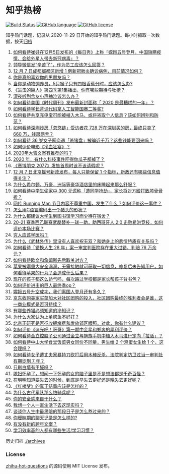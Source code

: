 # 知乎热榜
[![Build Status](https://github.com/ToWeLong/zhihu-hot-questions/workflows/CI/badge.svg)](https://github.com/ToWeLong/zhihu-hot-questions/actions)
[![GitHub language](https://img.shields.io/badge/language-golang-orange.svg)](https://golang.org/)
[![GitHub license](https://img.shields.io/github/license/ToWeLong/zhihu-hot-questions)](https://github.com/ToWeLong/zhihu-hot-questions/blob/main/LICENSE)

知乎热门话题，记录从 2020-11-29 日开始的知乎热门话题。每小时抓取一次数据，按天[归档](./archives)

<!-- BEGIN -->

1. [如何看待崔娃在12月5日发布的《每日秀》上称「嫦娥五号登月，中国隐瞒疫情，会给外星人带去新冠病毒」？](https://www.zhihu.com/question/433586955)
1. [领导微信发“辛苦了”，作为员工应该怎么回答？](https://www.zhihu.com/question/340318133)
1. [12 月 7 日成都郫都区新增 1 例新冠肺炎确诊病例，目前情况如何？](https://www.zhihu.com/question/433716648)
1. [你是真的喜欢你的男朋友吗？](https://www.zhihu.com/question/375806159)
1. [当你是动物饲养员，5只猴子只有四根香蕉分时，应该怎么办?](https://www.zhihu.com/question/428857383)
1. [《进击的巨人》第四季第1集播出，你有哪些期待与吐槽？](https://www.zhihu.com/question/433502722)
1. [深夜听到舍友小声抽泣该怎么办？](https://www.zhihu.com/question/432023305)
1. [如何看待美国《时代周刊》发布最新封面称「 2020 是最糟糕的一年」？](https://www.zhihu.com/question/433689306)
1. [如何看待学长背诵代码拿人工智能国赛二等奖?](https://www.zhihu.com/question/433551646)
1. [如何看待共享充电宝可能被植入木马，或将盗取个人信息？该如何辨别和防范？](https://www.zhihu.com/question/433542310)
1. [如何看待深圳炒房「忽悠链」受访者花 728 万在深圳买的房，最终只卖了 660 万，钱房两亏？](https://www.zhihu.com/question/433512623)
1. [如何看待 36 岁女子网恋遇「杀猪盘」被骗近千万？这些钱能要回来吗？](https://www.zhihu.com/question/433550710)
1. [如何评价电影《冷血狂宴》？](https://www.zhihu.com/question/433260013)
1. [2020年大雪文案有推荐的吗？](https://www.zhihu.com/question/432787864)
1. [2020 年，有什么科技事件吓得你瓜子都掉了？](https://www.zhihu.com/question/433465795)
1. [《赛博朋克 2077》发售首周时该不该请假呢？](https://www.zhihu.com/question/432721075)
1. [12 月 7 日北京摇号新政发布，每人只能保留 1 个指标，新政还有哪些信息值得关注？](https://www.zhihu.com/question/433679129)
1. [为什么希尔顿，万豪，洲际等豪华酒店里的床睡起来那么舒服？](https://www.zhihu.com/question/294341870)
1. [如何看待中学生偷家中 300 元谎称「遭同学抢劫」，家长将对方殴打致颅骨骨折？](https://www.zhihu.com/question/433678713)
1. [网传 Running Man 节目内容不尊重中国，发生了什么？如何评价这一事件？](https://www.zhihu.com/question/433696788)
1. [怎么用C语言编码出一个猪头的形状？](https://www.zhihu.com/question/429329860)
1. [为什么都建议大学生到图书馆学习而少待在宿舍？](https://www.zhihu.com/question/352541463)
1. [20-21 赛季西乙联赛武磊替补一球一助，助西班牙人 2:0 击败希洪竞技，如何评价本场比赛？](https://www.zhihu.com/question/433663431)
1. [穷人应该学医吗？](https://www.zhihu.com/question/432190235)
1. [为什么《武林外传》里没有人喜欢祝无双？和她身上的悲情特质有关系吗？](https://www.zhihu.com/question/22106619)
1. [如何看待「错换人生 28 年」案一审宣判医院存在重大过错，判赔 76 万余元？](https://www.zhihu.com/question/433692092)
1. [如何看待欧文和詹姆斯先后取关对方？](https://www.zhihu.com/question/433675894)
1. [苹果被曝重大安全漏洞，无需接触就可获取一切信息，修复后未告知用户，如何看待苹果的行为？会造成什么后果？](https://www.zhihu.com/question/433405498)
1. [现在的孩子都这么娇气吗，每次路过学校都是家长帮孩子背书包？](https://www.zhihu.com/question/428176297)
1. [如何评价进击的巨人最终季op？](https://www.zhihu.com/question/433658138)
1. [嫦娥五号升空成功，我们离国人登月还有多久？](https://www.zhihu.com/question/431816357)
1. [京东收购美家买菜加大对社区团购的投入，社区团购最终的胜利者会是谁，这一商业模式是否可持续？](https://www.zhihu.com/question/433680842)
1. [有哪些养猫必须知道的冷知识？](https://www.zhihu.com/question/428891310)
1. [为什么大家认为上单鳄鱼不好打？](https://www.zhihu.com/question/433093941)
1. [北京正研究是否征收拥堵费和发放郊区牌照，对此，你有什么建议？](https://www.zhihu.com/question/433723324)
1. [如何评价《追光吧！哥哥》第一期中金星和郑爽的犀利评价？](https://www.zhihu.com/question/433509573)
1. [如何看待金立控股子公司通过金立与魅族手机中植入木马进行定向「拉活」？](https://www.zhihu.com/question/433493706)
1. [如何看待中山大学食堂饭菜男女同价不同量，男生给 2 个鸡蛋女生给 1 个，这合理吗？](https://www.zhihu.com/question/433720460)
1. [如何看待女子遭丈夫家暴持刀砍打后用木棒反杀，法院判定防卫过当一审判处有期徒刑 7 年？](https://www.zhihu.com/question/433745511)
1. [只刷白墙有甲醛吗？](https://www.zhihu.com/question/294018472)
1. [媳妇怀孕了，想问一下怀孕的女的脑子里是不是想法都是千奇百怪？](https://www.zhihu.com/question/279874589)
1. [在明明知道要失去的时候，到底是早失去更好还是晚失去更好呢？](https://www.zhihu.com/question/430167093)
1. [《红楼梦》的真正结局应该是怎样的？](https://www.zhihu.com/question/55429853)
1. [为什么古代军队那么怕骑兵呢？](https://www.zhihu.com/question/374172140)
1. [你的安全感来自于什么？](https://www.zhihu.com/question/344995960)
1. [我想一个人一直生活下去这现实吗？](https://www.zhihu.com/question/329880098)
1. [谈谈你人生中最黑暗的那段日子是怎么熬过来的？](https://www.zhihu.com/question/432842383)
1. [你暧昧期的聊天记录是怎么样的?](https://www.zhihu.com/question/356579521)
1. [有没有新的跨年文案？](https://www.zhihu.com/question/433058325)
1. [学习效率高的人都有哪些生活/学习习惯？](https://www.zhihu.com/question/289568582)

<!-- END -->

历史归档 [./archives](./archives)


### License
[zhihu-hot-questions](https://github.com/towelong/zhihu-hot-questions) 的源码使用 MIT License 发布。